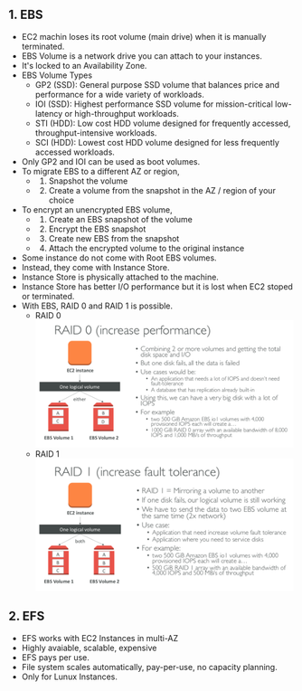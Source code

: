 ## 1. EBS
- EC2 machin loses its root volume (main drive) when it is manually terminated.
- EBS Volume is a network drive you can attach to your instances.
- It's locked to an Availability Zone.
- EBS Volume Types
  - GP2 (SSD): General purpose SSD volume that balances price and performance for a wide variety of workloads.
  - IOI (SSD): Highest performance SSD volume for mission-critical low-latency or high-throughput workloads.
  - STI (HDD): Low cost HDD volume designed for frequently accessed, throughput-intensive workloads.
  - SCI (HDD): Lowest cost HDD volume designed for less frequently accessed workloads.
- Only GP2 and IOI can be used as boot volumes.
- To migrate EBS to a different AZ or region,
  - 1. Snapshot the volume
  - 2. Create a volume from the snapshot in the AZ / region of your choice
- To encrypt an unencrypted EBS volume,
  - 1. Create an EBS snapshot of the volume
  - 2. Encrypt the EBS snapshot
  - 3. Create new EBS from the snapshot
  - 4. Attach the encrypted volume to the original instance
- Some instance do not come with Root EBS volumes.
- Instead, they come with Instance Store.
- Instance Store is physically attached to the machine.
- Instance Store has better I/O performance but it is lost when EC2 stoped or terminated.
- With EBS, RAID 0 and RAID 1 is possible.
  - RAID 0 ![raid0](./images/raid0.png)
  - RAID 1 ![raid1](./images/raid1.png)

## 2. EFS
- EFS works with EC2 Instances in multi-AZ
- Highly avaiable, scalable, expensive
- EFS pays per use.
- File system scales automatically, pay-per-use, no capacity planning.
- Only for Lunux Instances.
